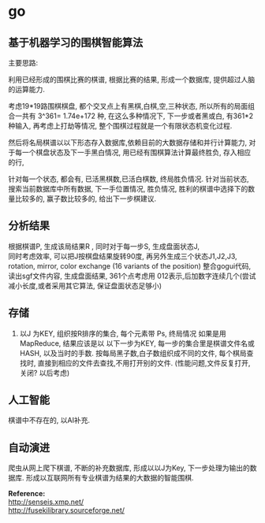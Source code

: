 # go

## 基于机器学习的围棋智能算法

主要思路:

利用已经形成的围棋比赛的棋谱,  根据比赛的结果, 形成一个数据库, 提供超过人脑的运算能力.

考虑19\*19路围棋棋盘, 都个交叉点上有黑棋,白棋,空,三种状态,  所以所有的局面组合一共有 3^361= 1.74e+172 种,  在这么多种情况下, 下一步或者黑或白, 有361*2 种输入, 再考虑上打劫等情况,  整个围棋过程就是一个有限状态机变化过程. 

然后将名局棋谱以以下形态存入数据库,依赖目前的大数据存储和并行计算能力,  对于每一个棋盘状态及下一手黑白情况, 用已经有围棋算法计算最终胜负, 存入相应的行, 

针对每一个状态, 都会有, 已活黑棋数,已活白棋数,  终局胜负情况.
针对当前状态, 搜索当前数据库中所有数据,  下一手位置情况, 胜负情况, 胜利的棋谱中选择下的数量比较多的, 赢子数比较多的, 给出下一步棋建议.

## 分析结果
 根据棋谱P, 生成该局结果R , 同时对于每一步S, 生成盘面状态J,  
	 同时考虑效率, 可以把J按棋盘结果旋转90度, 再另外生成三个状态J1,J2,J3,    rotation, mirror, color exchange (16 variants of the position)
	 整合gogui代码,  读出sgf文件内容,  生成盘面结果,   361个点考虑用 012表示,后加数字连续几个(尝试减小长度,或者采用其它算法, 保证盘面状态足够小)

## 存储	 
1. 以J 为KEY, 组织按R排序的集合, 每个元素带 Ps,  终局情况
    如果是用MapReduce,  结果应该是以  以下一步为KEY,  每一步的集合里是棋谱文件名或HASH, 以及当时的手数.
	按每局黑子数,白子数组织成不同的文件, 每个棋局查找时, 直接到相应的文件去查找,不用打开别的文件. (性能问题,文件反复打开,关闭? 以后考虑)

## 人工智能
   棋谱中不存在的, 以AI补充.

## 自动演进
   爬虫从网上爬下棋谱, 不断的补充数据库, 形成以以J为Key, 下一步处理为输出的数据库. 形成以互联网所有专业棋谱为结果的大数据的智能围棋.


**Reference:**  
http://senseis.xmp.net/  
http://fusekilibrary.sourceforge.net/